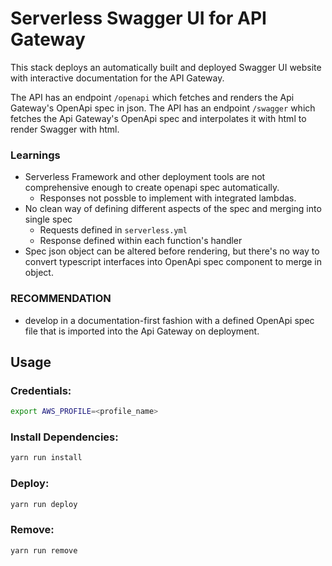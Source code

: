 # Serverless Swagger UI for API Gateway

This stack deploys an automatically built and deployed Swagger UI website with interactive documentation for the API Gateway. 

The API has an endpoint `/openapi` which fetches and renders the Api Gateway's OpenApi spec in json. The API has an endpoint `/swagger` which fetches the Api Gateway's OpenApi spec and interpolates it with html to render Swagger with html.

### Learnings

- Serverless Framework and other deployment tools are not comprehensive enough to create openapi spec automatically.
    - Responses not possble to implement with integrated lambdas.
- No clean way of defining different aspects of the spec and merging into single spec
    - Requests defined in `serverless.yml`
    - Response defined within each function's handler
- Spec json object can be altered before rendering, but there's no way to convert typescript interfaces into OpenApi spec component to merge in object.

### RECOMMENDATION

- develop in a documentation-first fashion with a defined OpenApi spec file that is imported into the Api Gateway on deployment.

## Usage 

### Credentials:
```bash
export AWS_PROFILE=<profile_name>
```

### Install Dependencies:

```bash
yarn run install
```

### Deploy:

```bash
yarn run deploy
```

### Remove:

```bash
yarn run remove
```
